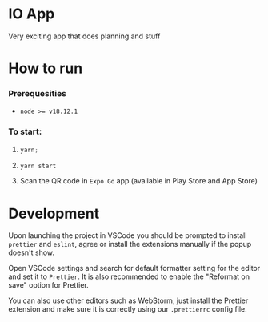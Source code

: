 # IO App

Very exciting app that does planning and stuff

# How to run

### Prerequesities

- `node >= v18.12.1`

### To start:

1. ```javascript
   yarn;
   ```

2. ```javascript
   yarn start
   ```
3. Scan the QR code in `Expo Go` app (available in Play Store and App Store)

# Development

Upon launching the project in VSCode you should be prompted to install `prettier` and `eslint`, agree or install the extensions manually if the popup doesn't show.

Open VSCode settings and search for default formatter setting for the editor and set it to `Prettier`. It is also recommended to enable the "Reformat on save" option for Prettier.

You can also use other editors such as WebStorm, just install the Prettier extension and make sure it is correctly using our `.prettierrc` config file.
